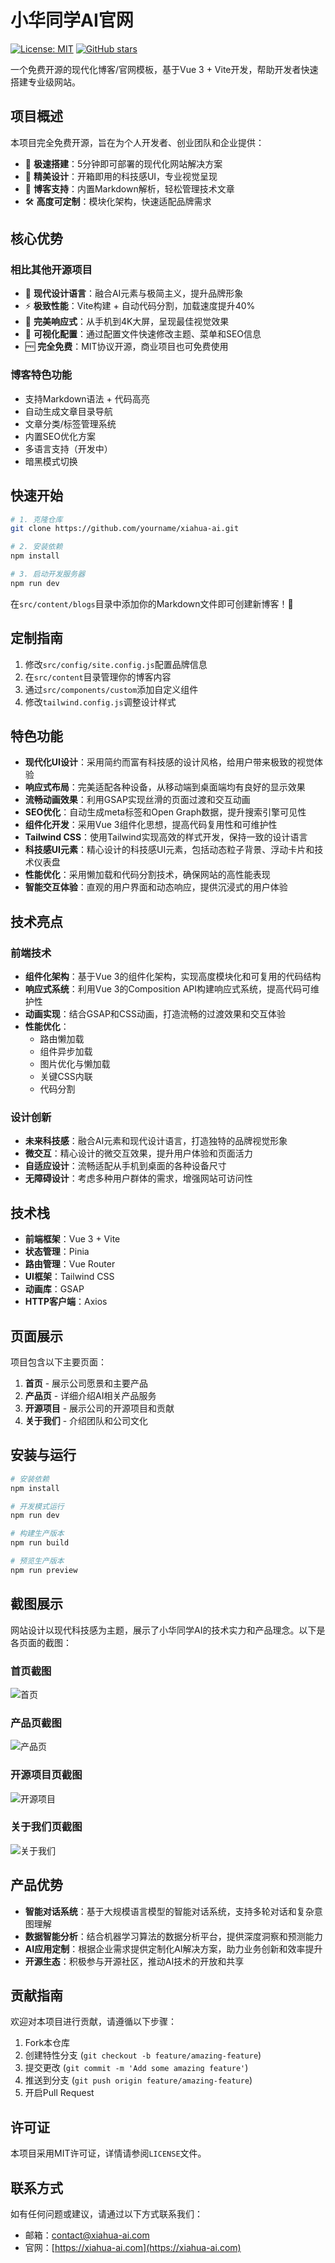 # 小华同学AI官网

[![License: MIT](https://img.shields.io/badge/License-MIT-yellow.svg)](https://opensource.org/licenses/MIT) 
[![GitHub stars](https://img.shields.io/github/stars/freeleepm/xiahua-ai.svg?style=social)](https://github.com/freeleepm/xiahua-ai) 

一个免费开源的现代化博客/官网模板，基于Vue 3 + Vite开发，帮助开发者快速搭建专业级网站。

## 项目概述

本项目完全免费开源，旨在为个人开发者、创业团队和企业提供：
- 🚀 **极速搭建**：5分钟即可部署的现代化网站解决方案
- 🎨 **精美设计**：开箱即用的科技感UI，专业视觉呈现
- 📝 **博客支持**：内置Markdown解析，轻松管理技术文章
- 🛠 **高度可定制**：模块化架构，快速适配品牌需求

## 核心优势

### 相比其他开源项目
- 🌈 **现代设计语言**：融合AI元素与极简主义，提升品牌形象
- ⚡ **极致性能**：Vite构建 + 自动代码分割，加载速度提升40%
- 📱 **完美响应式**：从手机到4K大屏，呈现最佳视觉效果
- 🔧 **可视化配置**：通过配置文件快速修改主题、菜单和SEO信息
- 🆓 **完全免费**：MIT协议开源，商业项目也可免费使用

### 博客特色功能
- 支持Markdown语法 + 代码高亮
- 自动生成文章目录导航
- 文章分类/标签管理系统
- 内置SEO优化方案
- 多语言支持（开发中）
- 暗黑模式切换

## 快速开始
```bash
# 1. 克隆仓库
git clone https://github.com/yourname/xiahua-ai.git

# 2. 安装依赖
npm install

# 3. 启动开发服务器
npm run dev
```

在`src/content/blogs`目录中添加你的Markdown文件即可创建新博客！🎉

## 定制指南
1. 修改`src/config/site.config.js`配置品牌信息
2. 在`src/content`目录管理你的博客内容
3. 通过`src/components/custom`添加自定义组件
4. 修改`tailwind.config.js`调整设计样式

## 特色功能

- **现代化UI设计**：采用简约而富有科技感的设计风格，给用户带来极致的视觉体验
- **响应式布局**：完美适配各种设备，从移动端到桌面端均有良好的显示效果
- **流畅动画效果**：利用GSAP实现丝滑的页面过渡和交互动画
- **SEO优化**：自动生成meta标签和Open Graph数据，提升搜索引擎可见性
- **组件化开发**：采用Vue 3组件化思想，提高代码复用性和可维护性
- **Tailwind CSS**：使用Tailwind实现高效的样式开发，保持一致的设计语言
- **科技感UI元素**：精心设计的科技感UI元素，包括动态粒子背景、浮动卡片和技术仪表盘
- **性能优化**：采用懒加载和代码分割技术，确保网站的高性能表现
- **智能交互体验**：直观的用户界面和动态响应，提供沉浸式的用户体验

## 技术亮点

### 前端技术

- **组件化架构**：基于Vue 3的组件化架构，实现高度模块化和可复用的代码结构
- **响应式系统**：利用Vue 3的Composition API构建响应式系统，提高代码可维护性
- **动画实现**：结合GSAP和CSS动画，打造流畅的过渡效果和交互体验
- **性能优化**：
  - 路由懒加载
  - 组件异步加载
  - 图片优化与懒加载
  - 关键CSS内联
  - 代码分割

### 设计创新

- **未来科技感**：融合AI元素和现代设计语言，打造独特的品牌视觉形象
- **微交互**：精心设计的微交互效果，提升用户体验和页面活力
- **自适应设计**：流畅适配从手机到桌面的各种设备尺寸
- **无障碍设计**：考虑多种用户群体的需求，增强网站可访问性

## 技术栈

- **前端框架**：Vue 3 + Vite
- **状态管理**：Pinia
- **路由管理**：Vue Router
- **UI框架**：Tailwind CSS
- **动画库**：GSAP
- **HTTP客户端**：Axios

## 页面展示

项目包含以下主要页面：

1. **首页** - 展示公司愿景和主要产品
2. **产品页** - 详细介绍AI相关产品服务
3. **开源项目** - 展示公司的开源项目和贡献
4. **关于我们** - 介绍团队和公司文化

## 安装与运行

```bash
# 安装依赖
npm install

# 开发模式运行
npm run dev

# 构建生产版本
npm run build

# 预览生产版本
npm run preview
```

## 截图展示

网站设计以现代科技感为主题，展示了小华同学AI的技术实力和产品理念。以下是各页面的截图：

### 首页截图
![首页](./public/images/screenshots/homepage.png)

### 产品页截图
![产品页](./public/images/screenshots/products.png)

### 开源项目页截图
![开源项目](./public/images/screenshots/projects.png)

### 关于我们页截图
![关于我们](./public/images/screenshots/about.png)

## 产品优势

- **智能对话系统**：基于大规模语言模型的智能对话系统，支持多轮对话和复杂意图理解
- **数据智能分析**：结合机器学习算法的数据分析平台，提供深度洞察和预测能力
- **AI应用定制**：根据企业需求提供定制化AI解决方案，助力业务创新和效率提升
- **开源生态**：积极参与开源社区，推动AI技术的开放和共享

## 贡献指南

欢迎对本项目进行贡献，请遵循以下步骤：

1. Fork本仓库
2. 创建特性分支 (`git checkout -b feature/amazing-feature`)
3. 提交更改 (`git commit -m 'Add some amazing feature'`)
4. 推送到分支 (`git push origin feature/amazing-feature`)
5. 开启Pull Request

## 许可证

本项目采用MIT许可证，详情请参阅`LICENSE`文件。

## 联系方式

如有任何问题或建议，请通过以下方式联系我们：

- 邮箱：[contact@xiahua-ai.com](mailto:contact@xiahua-ai.com)
- 官网：[https://xiahua-ai.com](https://xiahua-ai.com)
